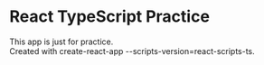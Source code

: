 # React TypeScript Practice

This app is just for practice.  
Created with create-react-app --scripts-version=react-scripts-ts.